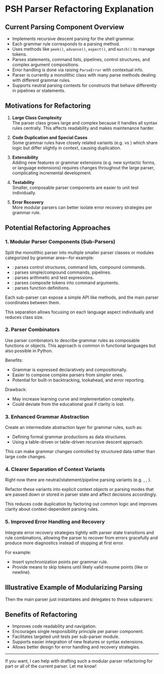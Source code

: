# PSH Parser Refactoring Explanation

## Current Parsing Component Overview

- Implements recursive descent parsing for the shell grammar.
- Each grammar rule corresponds to a parsing method.
- Uses methods like `peek()`, `advance()`, `expect()`, and `match()` to manage tokens.
- Parses statements, command lists, pipelines, control structures, and complex argument compositions.
- Error handling is done via raising `ParseError` with contextual info.
- Parser is currently a monolithic class with many parse methods dealing with different grammar rules.
- Supports neutral parsing contexts for constructs that behave differently in pipelines or statements.

## Motivations for Refactoring

1. **Large Class Complexity**  
   The parser class grows large and complex because it handles all syntax rules centrally. This affects readability and makes maintenance harder.

2. **Code Duplication and Special Cases**  
   Some grammar rules have closely related variants (e.g.  vs ) which share logic but differ slightly in context, causing duplication.

3. **Extensibility**  
   Adding new features or grammar extensions (e.g. new syntactic forms, or language extensions) requires changes throughout the large parser, complicating incremental development.

4. **Testability**  
   Smaller, composable parser components are easier to unit test individually.

5. **Error Recovery**  
   More modular parsers can better isolate error recovery strategies per grammar rule.

## Potential Refactoring Approaches

### 1. Modular Parser Components (Sub-Parsers)

Split the monolithic parser into multiple smaller parser classes or modules categorized by grammar area—for example:

- : parses control structures, command lists, compound commands.
- : parses simple/compound commands, pipelines.
- : parses arithmetic and test expressions.
- : parses composite tokens into command arguments.
- : parses function definitions.

Each sub-parser can expose a simple API like  methods, and the main parser coordinates between them.

This separation allows focusing on each language aspect individually and reduces class size.

### 2. Parser Combinators

Use parser combinators to describe grammar rules as composable functions or objects. This approach is common in functional languages but also possible in Python.

Benefits:
- Grammar is expressed declaratively and compositionally.
- Easier to compose complex parsers from simpler ones.
- Potential for built-in backtracking, lookahead, and error reporting.

Drawback:
- May increase learning curve and implementation complexity.
- Could deviate from the educational goal if clarity is lost.

### 3. Enhanced Grammar Abstraction

Create an intermediate abstraction layer for grammar rules, such as:

- Defining formal grammar productions as data structures.
- Using a table-driven or table-driven recursive descent approach.

This can make grammar changes controlled by structured data rather than large code changes.

### 4. Clearer Separation of Context Variants

Right now there are neutral/statement/pipeline parsing variants (e.g. , , ).

Refactor these variants into explicit context objects or parsing modes that are passed down or stored in parser state and affect decisions accordingly.

This reduces code duplication by factoring out common logic and improves clarity about context-dependent parsing rules.

### 5. Improved Error Handling and Recovery

Integrate error recovery strategies tightly with parser state transitions and rule combinations, allowing the parser to recover from errors gracefully and produce more diagnostics instead of stopping at first error.

For example:
- Insert synchronization points per grammar rule.
- Provide means to skip tokens until likely valid resume points (like  or newline).

## Illustrative Example of Modularizing Parsing



Then the main parser just instantiates and delegates to these subparsers:



## Benefits of Refactoring

- Improves code readability and navigation.
- Encourages single responsibility principle per parser component.
- Facilitates targeted unit tests per sub-parser module.
- Supports easier integration of new features or syntax extensions.
- Allows better design for error handling and recovery strategies.

---

If you want, I can help with drafting such a modular parser refactoring for part or all of the current parser. Let me know!
